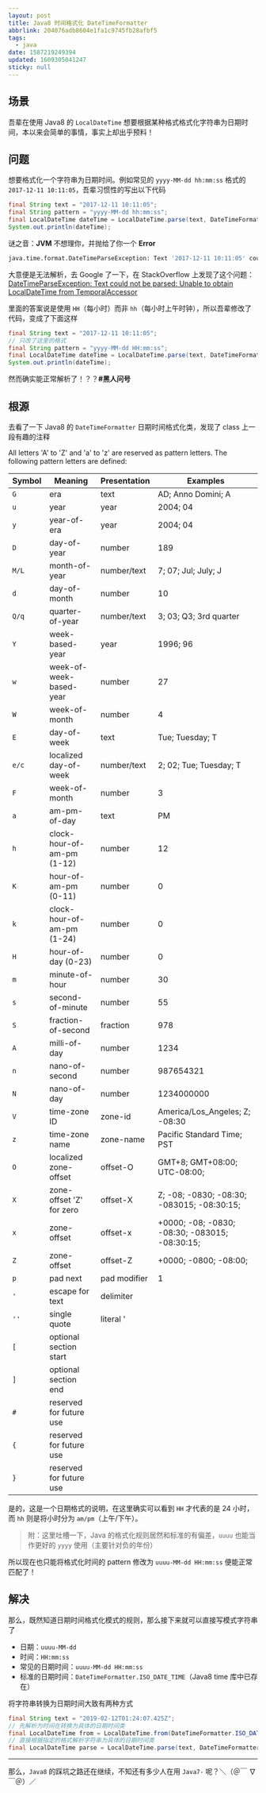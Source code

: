 ```yaml
---
layout: post
title: Java8 时间格式化 DateTimeFormatter
abbrlink: 204076adb8604e1fa1c9745fb28afbf5
tags:
  - java
date: 1587219249394
updated: 1609305041247
sticky: null
---
```


## 场景

吾辈在使用 Java8 的 `LocalDateTime` 想要根据某种格式格式化字符串为日期时间，本以来会简单的事情，事实上却出乎预料！

## 问题

想要格式化一个字符串为日期时间。例如常见的 `yyyy-MM-dd hh:mm:ss` 格式的 `2017-12-11 10:11:05`，吾辈习惯性的写出以下代码

```java
final String text = "2017-12-11 10:11:05";
final String pattern = "yyyy-MM-dd hh:mm:ss";
final LocalDateTime dateTime = LocalDateTime.parse(text, DateTimeFormatter.ofPattern(pattern));
System.out.println(dateTime);
```

谜之音：**JVM** 不想理你，并抛给了你一个 **Error**

```sh
java.time.format.DateTimeParseException: Text '2017-12-11 10:11:05' could not be parsed: Unable to obtain LocalDateTime from TemporalAccessor: {MinuteOfHour=11, MilliOfSecond=0, MicroOfSecond=0, SecondOfMinute=5, HourOfAmPm=10, NanoOfSecond=0},ISO resolved to 2017-12-11 of type java.time.format.Parsed
```

大意便是无法解析，去 Google 了一下，在 StackOverflow 上发现了这个问题：[DateTimeParseException: Text could not be parsed: Unable to obtain LocalDateTime from TemporalAccessor
](https://stackoverflow.com/questions/43732751/)

里面的答案说是使用 `HH`（每小时）而非 `hh`（每小时上午时钟），所以吾辈修改了代码，变成了下面这样

```java
final String text = "2017-12-11 10:11:05";
// 只改了这里的格式
final String pattern = "yyyy-MM-dd HH:mm:ss";
final LocalDateTime dateTime = LocalDateTime.parse(text, DateTimeFormatter.ofPattern(pattern));
System.out.println(dateTime);
```

然而确实能正常解析了！？？**#黑人问号**

## 根源

去看了一下 Java8 的 `DateTimeFormatter` 日期时间格式化类，发现了 class 上一段有趣的注释

All letters 'A' to 'Z' and 'a' to 'z' are reserved as pattern letters. The
following pattern letters are defined:

| Symbol | Meaning                    | Presentation | Examples                                       |
| ------ | -------------------------- | ------------ | ---------------------------------------------- |
| `G`    | era                        | text         | AD; Anno Domini; A                             |
| `u`    | year                       | year         | 2004; 04                                       |
| `y`    | year-of-era                | year         | 2004; 04                                       |
| `D`    | day-of-year                | number       | 189                                            |
| `M/L`  | month-of-year              | number/text  | 7; 07; Jul; July; J                            |
| `d`    | day-of-month               | number       | 10                                             |
| `Q/q`  | quarter-of-year            | number/text  | 3; 03; Q3; 3rd quarter                         |
| `Y`    | week-based-year            | year         | 1996; 96                                       |
| `w`    | week-of-week-based-year    | number       | 27                                             |
| `W`    | week-of-month              | number       | 4                                              |
| `E`    | day-of-week                | text         | Tue; Tuesday; T                                |
| `e/c`  | localized day-of-week      | number/text  | 2; 02; Tue; Tuesday; T                         |
| `F`    | week-of-month              | number       | 3                                              |
| `a`    | am-pm-of-day               | text         | PM                                             |
| `h`    | clock-hour-of-am-pm (1-12) | number       | 12                                             |
| `K`    | hour-of-am-pm (0-11)       | number       | 0                                              |
| `k`    | clock-hour-of-am-pm (1-24) | number       | 0                                              |
| `H`    | hour-of-day (0-23)         | number       | 0                                              |
| `m`    | minute-of-hour             | number       | 30                                             |
| `s`    | second-of-minute           | number       | 55                                             |
| `S`    | fraction-of-second         | fraction     | 978                                            |
| `A`    | milli-of-day               | number       | 1234                                           |
| `n`    | nano-of-second             | number       | 987654321                                      |
| `N`    | nano-of-day                | number       | 1234000000                                     |
| `V`    | time-zone ID               | zone-id      | America/Los_Angeles; Z; -08:30                 |
| `z`    | time-zone name             | zone-name    | Pacific Standard Time; PST                     |
| `O`    | localized zone-offset      | offset-O     | GMT+8; GMT+08:00; UTC-08:00;                   |
| `X`    | zone-offset 'Z' for zero   | offset-X     | Z; -08; -0830; -08:30; -083015; -08:30:15;     |
| `x`    | zone-offset                | offset-x     | +0000; -08; -0830; -08:30; -083015; -08:30:15; |
| `Z`    | zone-offset                | offset-Z     | +0000; -0800; -08:00;                          |
| `p`    | pad next                   | pad modifier | 1                                              |
| `'`    | escape for text            | delimiter    |                                                |
| `''`   | single quote               | literal '    |                                                |
| `[`    | optional section start     |              |                                                |
| `]`    | optional section end       |              |                                                |
| `#`    | reserved for future use    |              |                                                |
| `{`    | reserved for future use    |              |                                                |
| `}`    | reserved for future use    |              |                                                |

是的，这是一个日期格式的说明，在这里确实可以看到 `HH` 才代表的是 24 小时，而 `hh` 则是将小时分为 `am/pm`（上午/下午）。

> 附：这里吐槽一下，Java 的格式化规则居然和标准的有偏差，`uuuu` 也能当作更好的 `yyyy` 使用（主要针对负的年份）

所以现在也只能将格式化时间的 pattern 修改为 `uuuu-MM-dd HH:mm:ss` 便能正常匹配了！

## 解决

那么，既然知道日期时间格式化模式的规则，那么接下来就可以直接写模式字符串了

- 日期：`uuuu-MM-dd`
- 时间：`HH:mm:ss`
- 常见的日期时间：`uuuu-MM-dd HH:mm:ss`
- 标准的日期时间：`DateTimeFormatter.ISO_DATE_TIME`（Java8 time 库中已存在）

将字符串转换为日期时间大致有两种方式

```java
final String text = "2019-02-12T01:24:07.425Z";
// 先解析为时间在转换为具体的日期时间类
final LocalDateTime from = LocalDateTime.from(DateTimeFormatter.ISO_DATE_TIME.parse(text));
// 直接根据指定的格式解析字符串为具体的日期时间类
final LocalDateTime parse = LocalDateTime.parse(text, DateTimeFormatter.ISO_DATE_TIME);
```

---

那么，`Java8` 的踩坑之路还在继续，不知还有多少人在用 `Java7-` 呢？＼（＠￣ ∇ ￣＠）／
